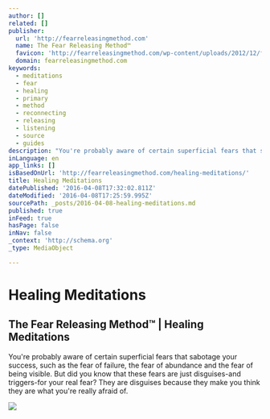 ```yaml
---
author: []
related: []
publisher:
  url: 'http://fearreleasingmethod.com'
  name: The Fear Releasing Method™
  favicon: 'http://fearreleasingmethod.com/wp-content/uploads/2012/12/frmfavicon.jpg'
  domain: fearreleasingmethod.com
keywords:
  - meditations
  - fear
  - healing
  - primary
  - method
  - reconnecting
  - releasing
  - listening
  - source
  - guides
description: "You're probably aware of certain superficial fears that sabotage your success, such as the fear of failure, the fear of abundance and the fear of being visible. But did you know that these fears are just disguises-and triggers-for your real fear? They are disguises because they make you think they are what you're really afraid of."
inLanguage: en
app_links: []
isBasedOnUrl: 'http://fearreleasingmethod.com/healing-meditations/'
title: Healing Meditations
datePublished: '2016-04-08T17:32:02.811Z'
dateModified: '2016-04-08T17:25:59.995Z'
sourcePath: _posts/2016-04-08-healing-meditations.md
published: true
inFeed: true
hasPage: false
inNav: false
_context: 'http://schema.org'
_type: MediaObject

---
```

# Healing Meditations

<article style=""><h1>The Fear Releasing Method™ | Healing Meditations</h1><p>You're probably aware of certain superficial fears that sabotage your success, such as the fear of failure, the fear of abundance and the fear of being visible. But did you know that these fears are just disguises-and triggers-for your real fear? They are disguises because they make you think they are what you're really afraid of.</p><img src="http://fearreleasingmethod.com/wp-content/uploads/2012/12/sunlightpuzzle-300x198.jpg" /></article>
